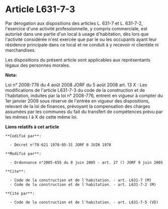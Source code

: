 # Article L631-7-3

Par dérogation aux dispositions des articles L. 631-7 et L. 631-7-2, l'exercice d'une activité professionnelle, y compris
commerciale, est autorisé dans une partie d'un local à usage d'habitation, dès lors que l'activité considérée n'est exercée
que par le ou les occupants ayant leur résidence principale dans ce local et ne conduit à y recevoir ni clientèle ni
marchandises.

Les dispositions du présent article sont applicables aux représentants légaux des personnes morales.

**Nota:**

Loi n° 2008-776 du 4 août 2008 JORF du 5 août 2008 art. 13 X : Les modifications de l'article L631-7-3 du code de la
construction et de l'habitation, induites par la loi n° 2008-776, entrent en vigueur à compter du 1er janvier 2009 sous
réserve de l'entrée en vigueur des dispositions, relevant de la loi de finances, prévoyant la compensation des charges
assumées par les communes du fait du transfert de compétences prévu par les mêmes I à X de cette même loi.

**Liens relatifs à cet article**

	**Codifié par**:

	  - Décret n°78-621 1978-05-31 JORF 8 JUIN 1978

	**Modifié par**:

	  - Ordonnance n°2005-655 du 8 juin 2005 - art. 27 () JORF 9 juin 2005

	**Cite**:

	  - Code de la construction et de l'habitation. - art. L631-7 (M)
	  - Code de la construction et de l'habitation. - art. L631-7-2 (M)

	**Cité par**:

	  - Code de la construction et de l'habitation. - art. L631-7-5 (VD)
